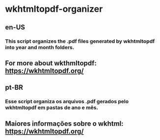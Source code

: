 # wkhtmltopdf-organizer

## en-US
### This script organizes the .pdf files generated by wkhtmltopdf into year and month folders.
## For more about wkthmltopdf: https://wkhtmltopdf.org/

## pt-BR
### Esse script organiza os arquivos .pdf gerados pelo wkhtmltopdf em pastas de ano e mês.
## Maiores informações sobre o wkhtml: https://wkhtmltopdf.org/
